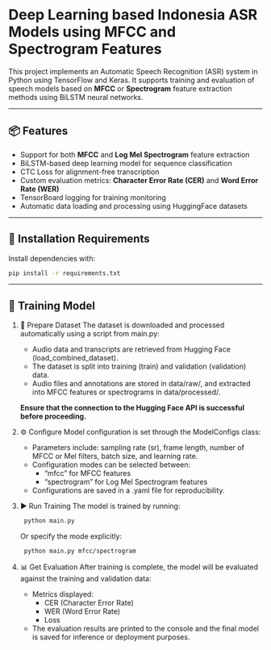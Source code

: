 # Deep Learning based Indonesia ASR Models using MFCC and Spectrogram Features

This project implements an Automatic Speech Recognition (ASR) system in Python using TensorFlow and Keras. It supports training and evaluation of speech models based on **MFCC** or **Spectrogram** feature extraction methods using BiLSTM neural networks.

---

## 📦 Features

- Support for both **MFCC** and **Log Mel Spectrogram** feature extraction
- BiLSTM-based deep learning model for sequence classification
- CTC Loss for alignment-free transcription
- Custom evaluation metrics: **Character Error Rate (CER)** and **Word Error Rate (WER)**
- TensorBoard logging for training monitoring
- Automatic data loading and processing using HuggingFace datasets

---

## 🧪 Installation Requirements

Install dependencies with:

```bash
pip install -r requirements.txt
```

---

## 🚀 Training Model
1. 📂 Prepare Dataset
   The dataset is downloaded and processed automatically using a script from main.py:
   - Audio data and transcripts are retrieved from Hugging Face (load_combined_dataset).
   - The dataset is split into training (train) and validation (validation) data.
   - Audio files and annotations are stored in data/raw/, and extracted into MFCC features or spectrograms in data/processed/.
     
   **Ensure that the connection to the Hugging Face API is successful before proceeding.**

2. ⚙️ Configure
   Model configuration is set through the ModelConfigs class:
   - Parameters include: sampling rate (sr), frame length, number of MFCC or Mel filters, batch size, and learning rate.
   - Configuration modes can be selected between:
       - “mfcc” for MFCC features
       - “spectrogram” for Log Mel Spectrogram features
    - Configurations are saved in a .yaml file for reproducibility.

3. ▶️ Run Training
   The model is trained by running:
   ```bash
    python main.py
    ```
   Or specify the mode explicitly:
   ```bash
    python main.py mfcc/spectrogram
   ```
4. 📊 Get Evaluation
   After training is complete, the model will be evaluated against the training and validation data:
   - Metrics displayed:
       - CER (Character Error Rate)
       - WER (Word Error Rate)
       - Loss
   - The evaluation results are printed to the console and the final model is saved for inference or deployment purposes. 

